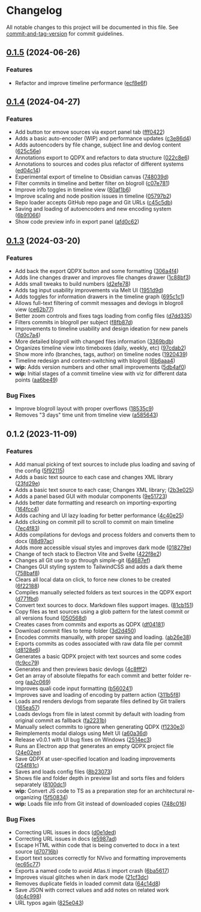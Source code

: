 # Changelog

All notable changes to this project will be documented in this file. See [commit-and-tag-version](https://github.com/absolute-version/commit-and-tag-version) for commit guidelines.

## [0.1.5](https://github.com/enricllagostera/repo-to-qda/compare/v0.1.4...v0.1.5) (2024-06-26)


### Features

* Refactor and improve timeline performance ([ecf8e6f](https://github.com/enricllagostera/repo-to-qda/commit/ecf8e6f9403a8896843aa51f81e8dcf36b9cf3e6))

## [0.1.4](https://github.com/enricllagostera/repo-to-qda/compare/v0.1.3...v0.1.4) (2024-04-27)


### Features

* Add button tor emove sources via export panel tab ([fff0422](https://github.com/enricllagostera/repo-to-qda/commit/fff0422d52c46bc8c17dc6662116b5a82847ed95))
* Adds a basic auto-encoder (WIP) and performance updates ([c3e86d4](https://github.com/enricllagostera/repo-to-qda/commit/c3e86d419545e0266cb465a14c7a9528740002ec))
* Adds autoencoders by file change, subject line and devlog content ([625c56e](https://github.com/enricllagostera/repo-to-qda/commit/625c56e3d4d9143d087ba56475132cfca9a6d0fa))
* Annotations export to QDPX and refactors to data structure ([022c8e6](https://github.com/enricllagostera/repo-to-qda/commit/022c8e6227941c810bf606e62fc7ddd99a52a5c0))
* Annotations to sources and codes plus refactor of different systems ([ed04c14](https://github.com/enricllagostera/repo-to-qda/commit/ed04c142b13c28ec5ea4fcaa7891f63e2cefe3c7))
* Experimental export of timeline to Obsidian canvas ([748039d](https://github.com/enricllagostera/repo-to-qda/commit/748039d0881da5a3edeb832b550e742de873bacc))
* Filter commits in timeline and better filter on blogroll ([c07e781](https://github.com/enricllagostera/repo-to-qda/commit/c07e781fb3d904b3c2dc41b7fc444e1b0ab93d50))
* Improve info toggles in timeline view ([80af1b6](https://github.com/enricllagostera/repo-to-qda/commit/80af1b689c599a5483e222e0ee0481a1a4bf225a))
* Improve scaling and node position issues in timeline ([05797b2](https://github.com/enricllagostera/repo-to-qda/commit/05797b271b107067f51ef0d1291343b3b503ba8b))
* Repo loader accepts GitHub repo page and Git URLs ([c45c5db](https://github.com/enricllagostera/repo-to-qda/commit/c45c5db5f1247be80f04d9933f0d4a429fdd222c))
* Saving and loading of autoencoders and new encoding system ([6b91066](https://github.com/enricllagostera/repo-to-qda/commit/6b91066ea856f43d4417bffe0a985fa689e1f9de))
* Show code preview info in export panel ([afd0c62](https://github.com/enricllagostera/repo-to-qda/commit/afd0c62cdb9fa18887862feffb46f4514c2e967f))

## [0.1.3](https://github.com/enricllagostera/repo-to-qda/compare/v0.1.2...v0.1.3) (2024-03-20)


### Features

* Add back the export QDPX button and some formatting ([306a4f4](https://github.com/enricllagostera/repo-to-qda/commit/306a4f46c85343009f10efdb08bf0609732196f9))
* Adds line changes drawer and improves file changes drawer ([1c88bf3](https://github.com/enricllagostera/repo-to-qda/commit/1c88bf3b1b0654a3c5d8adf2bc963ceb1f1340a4))
* Adds small tweaks to build numbers ([d2efe78](https://github.com/enricllagostera/repo-to-qda/commit/d2efe780de2bdecdbee3a5f2b1623fc9b0e14d5a))
* Adds tag input usability improvements via Melt UI ([1951d9d](https://github.com/enricllagostera/repo-to-qda/commit/1951d9df7c3eb64e85bceb17b7175c1a87bcd480))
* Adds toggles for information drawers in the timeline graph ([695c1c1](https://github.com/enricllagostera/repo-to-qda/commit/695c1c136891aaa4f49e91dcef3fd76990743608))
* Allows full-text filtering of commit messages and devlogs in blogroll view ([ce62b77](https://github.com/enricllagostera/repo-to-qda/commit/ce62b77c1bea930945b6e8ecc072e350a07e957e))
* Better zoom controls and fixes tags loading from config files ([d7dd335](https://github.com/enricllagostera/repo-to-qda/commit/d7dd3358013eeb3531dd83e8074bc42fac937c6f))
* Filters commits in blogroll per subject ([f8fb87d](https://github.com/enricllagostera/repo-to-qda/commit/f8fb87d22f4549a0fb52eeeaf34ca17cb9096ad2))
* Improvements to timeline usability and design ideation for new panels ([7d0c7a4](https://github.com/enricllagostera/repo-to-qda/commit/7d0c7a401f1c6172d313a392433c52ce0f199183))
* More detailed blogroll with changed files information ([3369bdb](https://github.com/enricllagostera/repo-to-qda/commit/3369bdb3af110c9d7d87ec2d5a2fe22c9ca5efc7))
* Organizes timeline view into timeboxes (daily, weekly, etc) ([97cdab2](https://github.com/enricllagostera/repo-to-qda/commit/97cdab209b581e97ca5311a4b0d9f01bcbf220d9))
* Show more info (branches, tags, author) on timeline nodes ([1920439](https://github.com/enricllagostera/repo-to-qda/commit/1920439edaa04b0de6640497e873156142cd0525))
* Timeline redesign and context-switching with blogroll ([6b6aaa4](https://github.com/enricllagostera/repo-to-qda/commit/6b6aaa43d97acebc7f4211151a4f51dacae9e5d9))
* **wip:** Adds version numbers and other small improvements ([5db4af0](https://github.com/enricllagostera/repo-to-qda/commit/5db4af07698563e4cc9db98deaff902be6df6906))
* **wip:** Initial stages of a commit timeline view with viz for different data points ([aa6be49](https://github.com/enricllagostera/repo-to-qda/commit/aa6be4963a97aeb73f62bac93deb990a28263d6f))


### Bug Fixes

* Improve blogroll layout with proper overflows ([18535c9](https://github.com/enricllagostera/repo-to-qda/commit/18535c95086c78cb5100f96c18453fec7fa5b8fb))
* Removes "3 days" time unit from timeline view ([a585643](https://github.com/enricllagostera/repo-to-qda/commit/a5856439650bd3e53213ca232d934d1f70c299a8))

## 0.1.2 (2023-11-09)

### Features

- Add manual picking of text sources to include plus loading and saving of the config ([5f92115](https://github.com/enricllagostera/repo-to-qda/commit/5f92115cf07d97eb2d1e4864c3c7dcae0d225894))
- Adds a basic text source to each case and changes XML library ([23fd29e](https://github.com/enricllagostera/repo-to-qda/commit/23fd29e4ca953b9a4d18cbd5a903a917e4632bd3))
- Adds a basic text source to each case; Changes XML library; ([2b3e025](https://github.com/enricllagostera/repo-to-qda/commit/2b3e025402e572aacd29e5975cee36710231bb89))
- Adds a panel based GUI with modular components ([9e51723](https://github.com/enricllagostera/repo-to-qda/commit/9e51723726690c9fa14e96e46c2853ef05e0e216))
- Adds better date formatting and research on importing-exporting ([164fcc4](https://github.com/enricllagostera/repo-to-qda/commit/164fcc436728139beafbe35c9f531afe807806f0))
- Adds caching and UI lazy loading for better performance ([4c40e25](https://github.com/enricllagostera/repo-to-qda/commit/4c40e2569064d023f3133e1365d9595f662b690b))
- Adds clicking on commit pill to scroll to commit on main timeline ([7ec4f83](https://github.com/enricllagostera/repo-to-qda/commit/7ec4f83c56d5dffe56debe63f1e1c25f14973bb6))
- Adds compilations for devlogs and process folders and converts them to docx ([88d97ac](https://github.com/enricllagostera/repo-to-qda/commit/88d97ac9731570f4c0dbcb9ec576a2a45f367f9e))
- Adds more accessible visual styles and improves dark mode ([018279e](https://github.com/enricllagostera/repo-to-qda/commit/018279e965c4b76705d03aa181bd381bb520d54b))
- Change of tech stack to Electron Vite and Svelte ([422f8e2](https://github.com/enricllagostera/repo-to-qda/commit/422f8e2b2e0369c30fd0a4faa5d235f668416517))
- Changes all Git use to go through simple-git ([64687ef](https://github.com/enricllagostera/repo-to-qda/commit/64687ef67fd9c797ed98f547f121a37c8425c4be))
- Changes GUI styling system to TailwindCSS and adds a dark theme ([758baf8](https://github.com/enricllagostera/repo-to-qda/commit/758baf81c8eb6c00e4d42f29990553ef4fbe4837))
- Clears all local data on click, to force new clones to be created ([6f22188](https://github.com/enricllagostera/repo-to-qda/commit/6f22188bcd54be4ae9965d0b6e7564b2f8c29f7d))
- Compiles manually selected folders as text sources in the QDPX export ([d771fbd](https://github.com/enricllagostera/repo-to-qda/commit/d771fbd1b40a2d9104f3d41047278ae5072c1824))
- Convert text sources to docx. Markdown files support images. ([81cb151](https://github.com/enricllagostera/repo-to-qda/commit/81cb151b374246159e0ff11dae664b48d7ccafd7))
- Copy files as text sources using a glob pattern for the latest commit or all versions found ([050568d](https://github.com/enricllagostera/repo-to-qda/commit/050568d303cf722d32fd04815072ef0b614e5b32))
- Creates cases from commits and exports as QDPX ([df04181](https://github.com/enricllagostera/repo-to-qda/commit/df04181db402364a1b61527069bbead97230a4bd))
- Download commit files to temp folder ([3d2d450](https://github.com/enricllagostera/repo-to-qda/commit/3d2d450f9a26b2af3e4aa69578a8aa81a49c33ab))
- Encodes commits manually, with proper saving and loading. ([ab26e38](https://github.com/enricllagostera/repo-to-qda/commit/ab26e38d94e3c25a14fc2adfb61cbbb3be707b57))
- Exports commits as codes associated with raw data file per commit ([d8128e6](https://github.com/enricllagostera/repo-to-qda/commit/d8128e66496d873151d75c633ada4d5f83d1da55))
- Generates a basic QDPX project with text sources and some codes ([fc9cc79](https://github.com/enricllagostera/repo-to-qda/commit/fc9cc79726d1981d34a5266a51cea101cc7db044))
- Generates and then previews basic devlogs ([4c8fff2](https://github.com/enricllagostera/repo-to-qda/commit/4c8fff2447f63486b92e137969a8c87fca759207))
- Get an array of absolute filepaths for each commit and better folder re-org ([aa2c069](https://github.com/enricllagostera/repo-to-qda/commit/aa2c069d95fe95b0cf1fa11444b583e50807119e))
- Improves quali code input formatting ([b560241](https://github.com/enricllagostera/repo-to-qda/commit/b5602419d0928dc2058d8603744a2add47176ccf))
- Improves save and loading of encoding by pattern action ([311b5f8](https://github.com/enricllagostera/repo-to-qda/commit/311b5f82205846cb21ee42987aa96ac4649999b3))
- Loads and renders devlogs from separate files defined by Git trailers ([165ea57](https://github.com/enricllagostera/repo-to-qda/commit/165ea57884822bce514c316e02932b49fecb70bb))
- Loads devlogs from file in latest commit by default with loading from original commit as fallback ([fa2231b](https://github.com/enricllagostera/repo-to-qda/commit/fa2231b0503ab1c1310ad57a40084e9e4c0e5240))
- Manually select commits to ignore when generating QDPX ([f1230e3](https://github.com/enricllagostera/repo-to-qda/commit/f1230e3d65533d5663ba66ad0b66c363c1bcd03a))
- Reimplements modal dialogs using Melt UI ([a60a36d](https://github.com/enricllagostera/repo-to-qda/commit/a60a36d5362f7e22fbdc37cdc956b914a12a38f7))
- Release v0.0.1 with UI bug fixes on Windows ([2514ec3](https://github.com/enricllagostera/repo-to-qda/commit/2514ec38884196bbe4b57fa5ef138761216f427b))
- Runs an Electron app that generates an empty QDPX project file ([24e02ee](https://github.com/enricllagostera/repo-to-qda/commit/24e02eeeba155a1608ddb3938508787a984078f8))
- Save QDPX at user-specified location and loading improvements ([254f81c](https://github.com/enricllagostera/repo-to-qda/commit/254f81cbbe2639025c625e468bda92f27d3ee5d9))
- Saves and loads config files ([8b23073](https://github.com/enricllagostera/repo-to-qda/commit/8b23073b461f71f4dab1cab36ce703547a5daf4b))
- Shows file and folder depth in preview list and sorts files and folders separately ([8100dc1](https://github.com/enricllagostera/repo-to-qda/commit/8100dc1dd7dc9f03083a9e55a26b069f2c8ccda5))
- **wip:** Convert JS code to TS as a preparation step for an architectural re-organizing ([5f50834](https://github.com/enricllagostera/repo-to-qda/commit/5f508340ee946b9adf5dd53b11db95abd06ab623))
- **wip:** Loads file info from Git instead of downloaded copies ([748c016](https://github.com/enricllagostera/repo-to-qda/commit/748c016f763464f8bd57e58fd28c58a1d79d5082))

### Bug Fixes

- Correcting URL issues in docs ([d0e1ded](https://github.com/enricllagostera/repo-to-qda/commit/d0e1deddbf103e675f8af93963245a5085455930))
- Correcting URL issues in docs ([e5987ad](https://github.com/enricllagostera/repo-to-qda/commit/e5987ad8cc3cf4fd18b0fcfe9e71e211f7c1ec5b))
- Escape HTML within code that is being converted to docx in a text source ([d70716b](https://github.com/enricllagostera/repo-to-qda/commit/d70716b961dcdba70da163a5ccb64598e97cdd60))
- Export text sources correctly for NVivo and formatting improvements ([ec65c77](https://github.com/enricllagostera/repo-to-qda/commit/ec65c775b9e4dead2d2b7de51ba86f33cdd9d676))
- Exports a named code to avoid Atlas.ti import crash ([6ba5617](https://github.com/enricllagostera/repo-to-qda/commit/6ba5617d6d5d243352027e7254c6106d331bd598))
- Improves visual glitches when in dark mode ([21cf3dc](https://github.com/enricllagostera/repo-to-qda/commit/21cf3dc9cacf37941df8381b9bbb456446327489))
- Removes duplicate fields in loaded commit data ([64c14d8](https://github.com/enricllagostera/repo-to-qda/commit/64c14d8b3d6f15e64262a5a1a453c49c80639270))
- Save JSON with correct values and add notes on related work ([dc4c998](https://github.com/enricllagostera/repo-to-qda/commit/dc4c998f7ed3efafe864506ec2b988469d5db3e7))
- URL typos again ([825e043](https://github.com/enricllagostera/repo-to-qda/commit/825e043d77ad0cf07e890034e565cc0c04427c2d))

